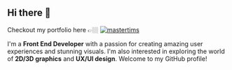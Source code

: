 ## Hi there 👋

Checkout my portfolio here 👉🏼 [![mastertims](https://img.shields.io/badge/Master_Tim's-Portfolio-red)](https://master-tim.vercel.app/)

I'm a **Front End Developer** with a passion for creating amazing user experiences and stunning visuals. I'm also interested in exploring the world of **2D/3D graphics** and **UX/UI design**. Welcome to my GitHub profile!
